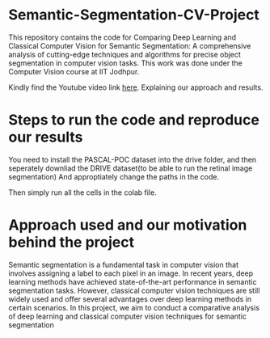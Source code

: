 # Semantic-Segmentation-CV-Project
This repository contains the code for Comparing Deep Learning and Classical Computer Vision for Semantic Segmentation: A comprehensive analysis of cutting-edge techniques and algorithms for precise object segmentation in computer vision tasks. This work was done under the Computer Vision course at IIT Jodhpur.

Kindly find the Youtube video link [here](url). Explaining our approach and results.

# Steps to run the code and reproduce our results
You need to install the PASCAL-POC dataset into the drive folder, and then seperately downliad the DRIVE dataset(to be able to run the retinal image segmentation) And approptiately change the paths in the code.

Then simply run all the cells in the colab file.

# Approach used and our motivation behind the project
Semantic segmentation is a fundamental task in computer vision that involves assigning a label to each pixel in an image. In recent years, deep learning methods have achieved state-of-the-art performance in semantic segmentation tasks. However, classical computer vision techniques are still widely used and offer several advantages over deep learning methods in certain scenarios. In this project, we aim to conduct a comparative analysis of deep learning and classical computer vision techniques for semantic segmentation
